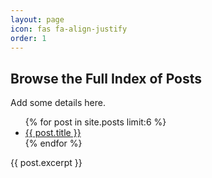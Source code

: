 ```yaml
---
layout: page
icon: fas fa-align-justify
order: 1
---
```



<h2 data-toc-skip>Browse the Full Index of Posts</h2>

Add some details here.


<ul>
  {% for post in site.posts limit:6 %}
    <li>
      <a href="{{ post.url }}">{{ post.title }}</a>
    </li>
  {% endfor %}
</ul>

{{ post.excerpt }}





